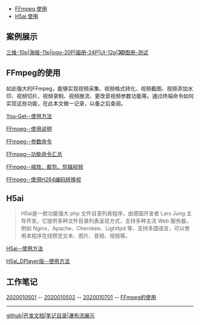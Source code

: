 
- [FFmpeg 使用](#ffmpeg的使用)
- [H5ai 使用](#h5ai)

## 案例展示

[三维-10p](文章/平衡车-动动三维.markdown)|[海报-11p](文章/产品海报[11p].markdown)|[logo-20P](文章/金融logo[20P].markdown)|[画册-24P](文章/植保无人机画册[24P].markdown)|[UI-12p](文章/UI.markdown)|[**3D**图册-测试](文章/3D旋转.markdown)

## FFmpeg的使用

如此强大的FFmpeg，能够实现视频采集、视频格式转化、视频截图、视频添加水印、视频切片、视频录制、视频推流、更改音视频参数功能等。通过终端命令如何实现这些功能，在此本文做一记录，以备之后查阅。

[You-Get--使用方法](文章/You-Get使用方法.markdown)

[FFmpeg--使用说明](文章/FFmpeg使用说明.markdown)

[FFmpeg--参数命令](文章/FFmpeg参数命令.markdown)

[FFmpeg--功能命令汇总](文章/FFmpeg功能命令汇总.markdown)

[FFmpeg--缩放、裁剪、剪辑视频](文章/ffmpeg缩放、裁剪、剪辑视频.markdown)

[FFmpeg--使用H264编码转换视](文章/FFmpeg使用H264编码转换视.markdown)

## H5ai

> H5ai是一款功能强大 php 文件目录列表程序，由德国开发者 Lars Jung 主导开发，它提供多种文件目录列表呈现方式，支持多种主流 Web 服务器，例如 Nginx、Apache、Cherokee、Lighttpd 等，支持多国语言，可以使用本程序在线预览文本、图片、音频、视频等。

[H5ai--使用方法](文章/H5ai.markdown)

[H5ai_DPlayer版--使用方法](文章/h5ai-DPlayer版.markdown)

## 工作笔记

[2020010501](文章/2020010501.markdown)
-- [2020010502](文章/2020010502.markdown)
-- [2020010701](文章/20200107.markdown)
-- [FFmpeg的使用](文章/FFmpeg的使用.markdown)




------
[github](https://github.com/wk6111)|[开发文档](https://guides.github.com/features/mastering-markdown/)|[笔记目录](笔记目录.markdown)|[瀑布流展示](瀑布流.md)
